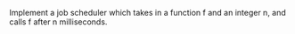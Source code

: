 Implement a job scheduler which takes in a function f and an integer n, and calls f after n milliseconds.